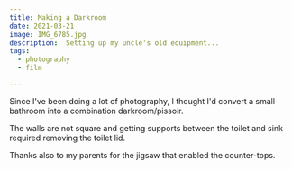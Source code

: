 ```yaml
---
title: Making a Darkroom 
date: 2021-03-21
image: IMG_6785.jpg
description:  Setting up my uncle's old equipment...
tags:
  - photography
  - film

---
```


Since I've been doing a lot of photography, I thought I'd convert a small bathroom into a combination darkroom/pissoir.

The walls are not square and getting supports between the toilet and sink required removing the toilet lid.

<v-img src="IMG_6776.jpg" alt="bar" :dirp="dir"></v-img>
<v-img src="IMG_6780.jpg" alt="bar" :dirp="dir"></v-img>

Thanks also to my parents for the jigsaw that enabled the counter-tops.

<v-img src="IMG_6782.jpg" alt="bar" :dirp="dir"></v-img>
<v-img src="IMG_6784.jpg" alt="bar" :dirp="dir"></v-img>
<v-img src="IMG_6785.jpg" alt="bar" :dirp="dir"></v-img>
<v-img src="IMG_6786.jpg" alt="bar" :dirp="dir"></v-img>



